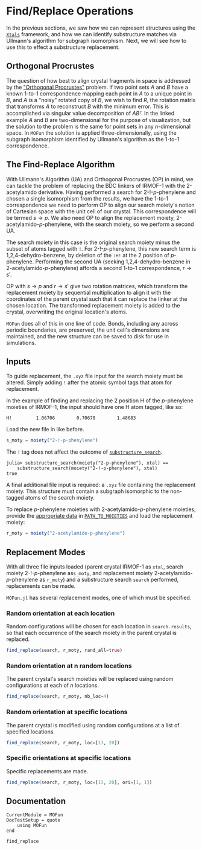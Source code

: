 # Find/Replace Operations

In the previous sections, we saw how we can represent structures using the
[`Xtals`](https://github.com/SimonEnsemble/Xtals.jl) framework, and how we can
identify substructure matches via Ullmann's algorithm for subgraph isomorphism.
Next, we will see how to use this to effect a substructure replacement.

## Orthogonal Procrustes

The question of how best to align crystal fragments in space is addressed by the
["Orthogonal Procrustes"](https://simonensemble.github.io/2018-10/orthogonal-procrustes.html)
problem. If two point sets $A$ and $B$ have a known 1-to-1 correspondence mapping
each point in $A$ to a unique point in $B$, and $A$ is a "noisy" rotated copy of
$B$, we wish to find $R$, the rotation matrix that transforms $A$ to reconstruct
$B$ with the minimum error. This is accomplished via singular value decomposition
of $ABᵀ$. In the linked example $A$ and $B$ are two-dimensional for the purpose
of visualization, but the solution to the problem is the same for point sets in
any $n$-dimensional space. In `MOFun` the solution is applied three-dimensionally,
using the subgraph isomorphism identified by Ullmann's algorithm as the 1-to-1 correspondence.

## The Find-Replace Algorithm

With Ullmann's Algorithm (UA) and Orthogonal Procrustes (OP) in mind, we can tackle the
problem of replacing the BDC linkers of IRMOF-1 with the 2-acetylamido derivative.
Having performed a search for 2-!-*p*-phenylene and chosen a single isomorphism from
the results, we have the 1-to-1 correspondence we need to perform OP to align our
search moiety's notion of Cartesian space with the unit cell of our crystal.  This
correspondence will be termed $s→p$. We also need OP to align the replacement moiety,
2-acetylamido-*p*-phenylene, with the search moiety, so we perform a second UA.

The search moiety in this case is the original search moiety minus the subset of
atoms tagged with `!`. For 2-!-*p*-phenylene, this new search term is
1,2,4-dehydro-benzene, by deletion of the `:H!` at the 2 position of *p*-phenylene.
Performing the second UA (seeking 1,2,4-dehydro-benzene in 2-acetylamido-*p*-phenylene)
affords a second 1-to-1 correspondence, $r→s′$.

OP with $s→p$ and $r→s′$ give two rotation matrices, which transform the replacement
moiety by sequential multiplication to align it with the coordinates of the parent
crystal such that it can replace the linker at the chosen location. The transformed
replacement moiety is added to the crystal, overwriting the original location's atoms.

`MOFun` does all of this in one line of code. Bonds, including any across periodic
boundaries, are preserved, the unit cell's dimensions are maintained, and the new
structure can be saved to disk for use in simulations.

## Inputs

To guide replacement, the `.xyz` file input for the search moiety must be
altered.  Simply adding `!` after the atomic symbol tags that atom for replacement.

In the example of finding and replacing the 2 position H of the *p*-phenylene moieties
of IRMOF-1, the input should have one H atom tagged, like so:

```
H!         1.06706        0.70670        1.48683
```

Load the new file in like before.

```julia
s_moty = moiety("2-!-p-phenylene")
```

The `!` tag does not affect the outcome of [`substructure_search`](@ref).

```
julia> substructure_search(moiety("2-p-phenylene"), xtal) ==
    substructure_search(moiety("2-!-p-phenylene"), xtal)
true
```

A final additional file input is required: a `.xyz` file containing the replacement
moiety.  This structure must contain a subgraph isomorphic to the non-tagged atoms
of the search moiety.

To replace *p*-phenylene moieties with 2-acetylamido-*p*-phenylene moieties, provide
the [appropriate data](assets/2-acetylamido-p-phenylene) in [`PATH_TO_MOIETIES`](manual/inputs)
and load the replacement moiety:

```julia
r_moty = moiety("2-acetylamido-p-phenylene")
```

## Replacement Modes

With all three file inputs loaded (parent crystal IRMOF-1 as `xtal`, search moiety
2-!-*p*-phenylene as`s_moty`, and replacement moiety 2-acetylamido-*p*-phenylene as
`r_moty`) and a substructure search `search` performed, replacements can be made.

`MOFun.jl` has several replacement modes, one of which must be specified.

### Random orientation at each location

Random configurations will be chosen for each location in `search.results`, so
that each occurrence of the search moiety in the parent crystal is replaced.

```julia
find_replace(search, r_moty, rand_all=true)
```

### Random orientation at n random locations

The parent crystal's search moieties will be replaced using random configurations
at each of $n$ locations.

```julia
find_replace(search, r_moty, nb_loc=4)
```

### Random orientation at specific locations

The parent crystal is modified using random configurations at a list of specified
locations.

```julia
find_replace(search, r_moty, loc=[13, 20])
```

### Specific orientations at specific locations

Specific replacements are made.

```julia
find_replace(search, r_moty, loc=[13, 20], ori=[1, 1])
```

## Documentation

```@meta
CurrentModule = MOFun
DocTestSetup = quote
    using MOFun
end
```

```@docs
find_replace
```
